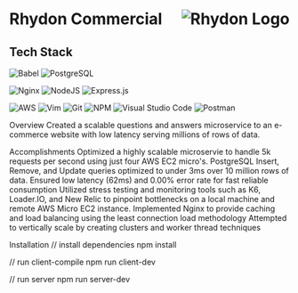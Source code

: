 # Rhydon Commercial <img align="right" src="https://github.com/Team-Rhydon/Rhydon/blob/main/client/src/assets/logos/rhydon-logos_30.jpeg?raw=true" alt="Rhydon Logo"/>


## Tech Stack
![Babel](https://img.shields.io/badge/Babel-F9DC3e?style=for-the-badge&logo=babel&logoColor=black) 
![PostgreSQL](https://img.shields.io/badge/ESLint-4B3263?style=for-the-badge&logo=eslint&logoColor=white)

![Nginx](https://img.shields.io/badge/nginx-%23009639.svg?style=for-the-badge&logo=nginx&logoColor=white)
![NodeJS](https://img.shields.io/badge/node.js-6DA55F?style=for-the-badge&logo=node.js&logoColor=white)
![Express.js](https://img.shields.io/badge/Express.js-000000?style=for-the-badge&logo=express&logoColor=white)

![AWS](https://img.shields.io/badge/AWS-%23FF9900.svg?style=for-the-badge&logo=amazon-aws&logoColor=white) 
![Vim](https://img.shields.io/badge/VIM-%2311AB00.svg?style=for-the-badge&logo=vim&logoColor=white) 
![Git](https://img.shields.io/badge/git-%23F05033.svg?style=for-the-badge&logo=git&logoColor=white) 
![NPM](https://img.shields.io/badge/NPM-%23000000.svg?style=for-the-badge&logo=npm&logoColor=white) 
![Visual Studio Code](https://img.shields.io/badge/Visual_Studio_Code-0078D4?style=for-the-badge&logo=visual%20studio%20code&logoColor=white)
![Postman](https://img.shields.io/badge/Postman-FF6C37?style=for-the-badge&logo=Postman&logoColor=white)


Overview
Created a scalable questions and answers microservice to an e-commerce website with low latency serving millions of rows of data.

Accomplishments
Optimized a highly scalable microservie to handle 5k requests per second using just four AWS EC2 micro's.
PostgreSQL Insert, Remove, and Update queries optimized to under 3ms over 10 million rows of data.
Ensured low latency (62ms) and 0.00% error rate for fast reliable consumption
Utilized stress testing and monitoring tools such as K6, Loader.IO, and New Relic to pinpoint bottlenecks on a local machine and remote AWS Micro EC2 instance.
Implemented Nginx to provide caching and load balancing using the least connection load methodology
Attempted to vertically scale by creating clusters and worker thread techniques

Installation
// install dependencies
npm install

// run client-compile
npm run client-dev

// run server
npm run server-dev


